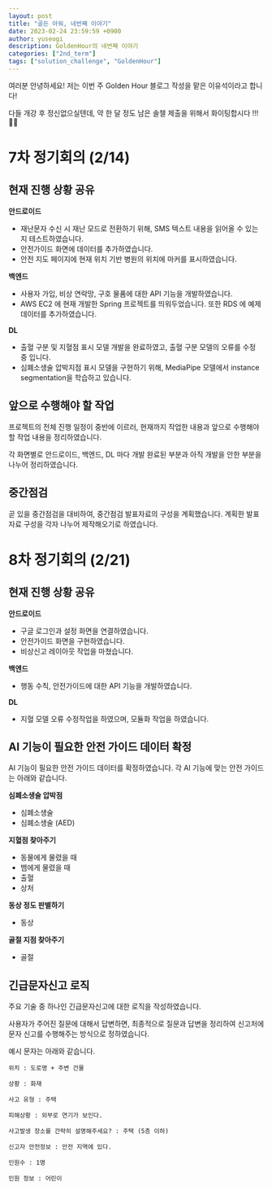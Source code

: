 ```yaml
---
layout: post
title: "골든 아워, 네번째 이야기"
date: 2023-02-24 23:59:59 +0900
author: yuseogi
description: GoldenHour의 네번째 이야기 
categories: ["2nd_term"]  
tags: ["solution_challenge", "GoldenHour"] 
---
```


여러분 안녕하세요! 저는 이번 주 Golden Hour 블로그 작성을 맡은 이유석이라고 합니다! 

다들 개강 후 정신없으실텐데, 약 한 달 정도 남은 솔챌 제출을 위해서 화이팅합시다 !!! 🏃‍♀️

# 7차 정기회의 (2/14)

## 현재 진행 상황 공유
**안드로이드**
- 재난문자 수신 시 재난 모드로 전환하기 위해, SMS 텍스트 내용을 읽어올 수 있는지 테스트하였습니다.
- 안전가이드 화면에 데이터를 추가하였습니다.
- 안전 지도 페이지에 현재 위치 기반 병원의 위치에 마커를 표시하였습니다.

**백엔드**
- 사용자 가입, 비상 연락망, 구호 물품에 대한 API 기능을 개발하였습니다.
- AWS EC2 에 현재 개발한 Spring 프로젝트를 띄워두었습니다. 또한 RDS 에 예제 데이터를 추가하였습니다.

**DL**
- 출혈 구분 및 지혈점 표시 모델 개발을 완료하였고, 출혈 구분 모델의 오류를 수정 중 입니다.
- 심폐소생술 압박지점 표시 모델을 구현하기 위해, MediaPipe 모델에서 instance segmentation을 학습하고 있습니다.

## 앞으로 수행해야 할 작업
프로젝트의 전체 진행 일정이 중반에 이르러, 현재까지 작업한 내용과 앞으로 수행해야 할 작업 내용을 정리하였습니다.

각 화면별로 안드로이드, 백엔드, DL 마다 개발 완료된 부분과 아직 개발을 안한 부분을 나누어 정리하였습니다.

## 중간점검
곧 있을 중간점검을 대비하여, 중간점검 발표자료의 구성을 계획했습니다.
계획한 발표자료 구성을 각자 나누어 제작해오기로 하였습니다.

# 8차 정기회의 (2/21)

## 현재 진행 상황 공유
**안드로이드**
- 구글 로그인과 설정 화면을 연결하였습니다.
- 안전가이드 화면을 구현하였습니다.
- 비상신고 레이아웃 작업을 마쳤습니다.

**백엔드**
- 행동 수칙, 안전가이드에 대한 API 기능을 개발하였습니다.

**DL**
- 지혈 모델 오류 수정작업을 하였으며, 모듈화 작업을 하였습니다.

## AI 기능이 필요한 안전 가이드 데이터 확정
AI 기능이 필요한 안전 가이드 데이터를 확정하였습니다.
각 AI 기능에 맞는 안전 가이드는 아래와 같습니다.

**심폐소생술 압박점**
- 심폐소생술
- 심폐소생술 (AED)

**지혈점 찾아주기**
- 동물에게 물렸을 때
- 뱀에게 물렸을 때
- 출혈
- 상처

**동상 정도 판별하기**
- 동상

**골절 지점 찾아주기**
- 골절

## 긴급문자신고 로직
주요 기술 중 하나인 긴급문자신고에 대한 로직을 작성하였습니다.

사용자가 주어진 질문에 대해서 답변하면, 최종적으로 질문과 답변을 정리하여 신고처에 문자 신고를 수행해주는 방식으로 정하였습니다.

예시 문자는 아래와 같습니다.

```
위치 : 도로명 + 주변 건물

상황 : 화재

사고 유형 : 주택

피해상황 : 외부로 연기가 보인다.

사고발생 장소를 간략히 설명해주세요? : 주택 (5층 이하)

신고자 안전정보 : 안전 지역에 있다.

인원수 : 1명

인원 정보 : 어린이
```